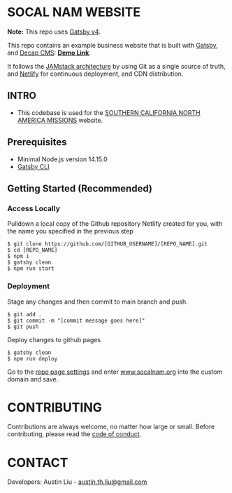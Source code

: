 # SOCAL NAM WEBSITE

**Note:** This repo uses [Gatsby v4](https://www.gatsbyjs.com/gatsby-4/).

This repo contains an example business website that is built with [Gatsby](https://www.gatsbyjs.org/), and [Decap CMS](https://www.decapcms.org): **[Demo Link](https://gatsby-netlify-cms.netlify.com/)**.

It follows the [JAMstack architecture](https://jamstack.org) by using Git as a single source of truth, and [Netlify](https://www.netlify.com) for continuous deployment, and CDN distribution.

## INTRO

- This codebase is used for the [SOUTHERN CALIFORNIA NORTH AMERICA MISSIONS](https://www.socalnam.org/) website.


## Prerequisites

- Minimal Node.js version 14.15.0
- [Gatsby CLI](https://www.gatsbyjs.com/docs/reference/gatsby-cli/)

## Getting Started (Recommended)

### Access Locally

Pulldown a local copy of the Github repository Netlify created for you, with the name you specified in the previous step

```
$ git clone https://github.com/[GITHUB_USERNAME]/[REPO_NAME].git
$ cd [REPO_NAME]
$ npm i
$ gatsby clean
$ npm run start
```

### Deployment

Stage any changes and then commit to main branch and push.

```
$ git add .
$ git commit -m "[commit message goes here]"
$ git push
```

Deploy changes to github pages

```
$ gatsby clean
$ npm run deploy
```

Go to the [repo page settings](https://github.com/pentecostal-city-church/pcc-nam-website-ui/settings/pages) 
and enter www.socalnam.org into the custom domain and save.


# CONTRIBUTING

Contributions are always welcome, no matter how large or small. Before contributing,
please read the [code of conduct](CODE_OF_CONDUCT.md).

# CONTACT

Developers:
Austin Liu - austin.th.liu@gmail.com
